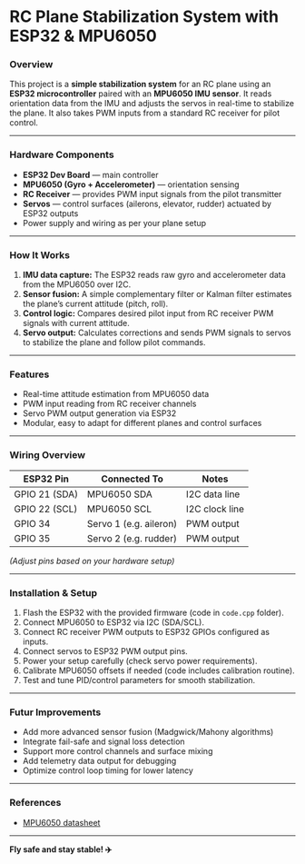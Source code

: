 # RC Plane Stabilization System with ESP32 & MPU6050

###  Overview  
This project is a **simple stabilization system** for an RC plane using an **ESP32 microcontroller** paired with an **MPU6050 IMU sensor**. It reads orientation data from the IMU and adjusts the servos in real-time to stabilize the plane. It also takes PWM inputs from a standard RC receiver for pilot control.

---

###  Hardware Components  
- **ESP32 Dev Board** — main controller  
- **MPU6050 (Gyro + Accelerometer)** — orientation sensing  
- **RC Receiver** — provides PWM input signals from the pilot transmitter  
- **Servos** — control surfaces (ailerons, elevator, rudder) actuated by ESP32 outputs  
- Power supply and wiring as per your plane setup

---

###  How It Works  
1. **IMU data capture:** The ESP32 reads raw gyro and accelerometer data from the MPU6050 over I2C.  
2. **Sensor fusion:** A simple complementary filter or Kalman filter estimates the plane’s current attitude (pitch, roll).  
3. **Control logic:** Compares desired pilot input from RC receiver PWM signals with current attitude.  
4. **Servo output:** Calculates corrections and sends PWM signals to servos to stabilize the plane and follow pilot commands.

---

###  Features  
- Real-time attitude estimation from MPU6050 data  
- PWM input reading from RC receiver channels  
- Servo PWM output generation via ESP32  
- Modular, easy to adapt for different planes and control surfaces

---

###  Wiring Overview  

| ESP32 Pin      | Connected To            | Notes                     |  
| -------------- | ----------------------- | ------------------------- |  
| GPIO 21 (SDA)  | MPU6050 SDA             | I2C data line             |  
| GPIO 22 (SCL)  | MPU6050 SCL             | I2C clock line            |   
| GPIO 34        | Servo 1 (e.g. aileron)  | PWM output                |  
| GPIO 35        | Servo 2 (e.g. rudder)   | PWM output                |  

*(Adjust pins based on your hardware setup)*

---

###  Installation & Setup  
1. Flash the ESP32 with the provided firmware (code in `code.cpp` folder).  
2. Connect MPU6050 to ESP32 via I2C (SDA/SCL).  
3. Connect RC receiver PWM outputs to ESP32 GPIOs configured as inputs.  
4. Connect servos to ESP32 PWM output pins.  
5. Power your setup carefully (check servo power requirements).  
6. Calibrate MPU6050 offsets if needed (code includes calibration routine).  
7. Test and tune PID/control parameters for smooth stabilization.

---


###  Futur Improvements  
- Add more advanced sensor fusion (Madgwick/Mahony algorithms)  
- Integrate fail-safe and signal loss detection  
- Support more control channels and surface mixing  
- Add telemetry data output for debugging  
- Optimize control loop timing for lower latency  

---

### References  
- [MPU6050 datasheet](https://invensense.tdk.com/products/motion-tracking/6-axis/mpu-6050/)  
 

---

**Fly safe and stay stable! ✈️**

